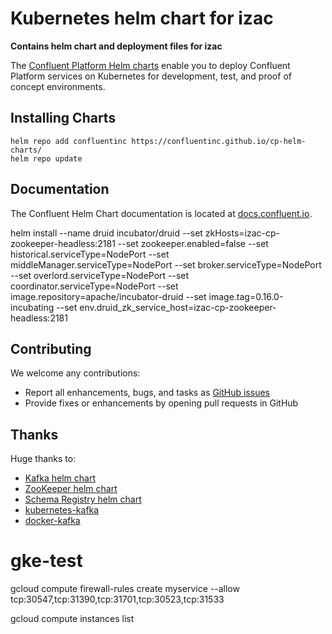 # Kubernetes helm chart for izac

**Contains helm chart and deployment files for izac**

The [Confluent Platform Helm charts](https://github.com/confluentinc/cp-helm-charts) enable you to deploy Confluent Platform services on Kubernetes for development, test, and proof of concept environments.

## Installing Charts

```
helm repo add confluentinc https://confluentinc.github.io/cp-helm-charts/
helm repo update
```

## Documentation

The Confluent Helm Chart documentation is located at [docs.confluent.io](https://docs.confluent.io/current/quickstart/cp-helm-charts/docs/index.html).

helm install --name druid incubator/druid --set zkHosts=izac-cp-zookeeper-headless:2181 --set zookeeper.enabled=false --set historical.serviceType=NodePort --set middleManager.serviceType=NodePort --set broker.serviceType=NodePort --set overlord.serviceType=NodePort --set coordinator.serviceType=NodePort --set image.repository=apache/incubator-druid --set image.tag=0.16.0-incubating --set env.druid_zk_service_host=izac-cp-zookeeper-headless:2181 
## Contributing

We welcome any contributions:

- Report all enhancements, bugs, and tasks as [GitHub issues](https://github.com/confluentinc/cp-helm-charts/issues)
- Provide fixes or enhancements by opening pull requests in GitHub

## Thanks

Huge thanks to:

- [Kafka helm chart](https://github.com/kubernetes/charts/tree/master/incubator/kafka)
- [ZooKeeper helm chart](https://github.com/kubernetes/charts/tree/master/incubator/zookeeper)
- [Schema Registry helm chart](https://github.com/kubernetes/charts/tree/master/incubator/schema-registry)
- [kubernetes-kafka](https://github.com/Yolean/kubernetes-kafka)
- [docker-kafka](https://github.com/solsson/dockerfiles)
# gke-test


gcloud compute firewall-rules create myservice --allow tcp:30547,tcp:31390,tcp:31701,tcp:30523,tcp:31533


gcloud compute instances list
